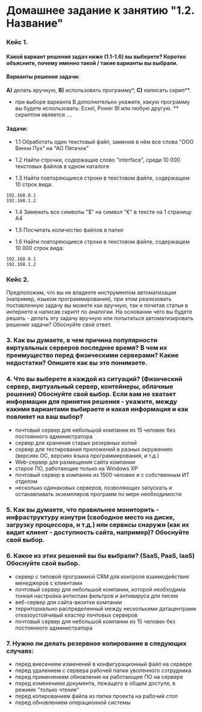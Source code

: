 # Домашнее задание к занятию "1.2. Название"

### Кейс 1. 

#### Какой вариант решения задач ниже (1.1-1.6) вы выберете? Коротко объясните, почему именно такой / такие варианты вы выбрали.


#### Варианты решения задачи:

**А)** делать вручную, **B)** использовать программу*, **C)** написать скрип**.

* при выборе варианта В дополнительно укажите, какую программу вы будете использовать: Ecxel, Power BI или любую другую. 
** скриптом является ....

#### Задачи:

* 1.1 Обработать один текстовый файл, заменив в нём все слова "ООО Винни Пух" на "АО Пятачок"

* 1.2 Найти строчки, содержащие слово "interface", среди 10 000 текстовых файлов в одном каталоге

* 1.3 Найти повторяющиеся строки в текстовом файле, содержащем 10 строк вида: 
```
192.168.0.1 
192.168.1.2
```

* 1.4 Заменить все символы "$" на символ "€" в тексте на 1 страницу А4

* 1.5 Посчитать количество файлов в папке

* 1.6 Найти повторяющиеся строки в текстовом файле, содержащем 10 000 строк вида: 
```
192.168.0.1 
192.168.1.2
```

### Кейс 2. 

Предположим, что вы не владеете инструментом автоматизации (например, языком программирования), при этом реализовать поставленную задачу вы можете как вручную, так и почитав статьи в интернете и написав скрипт по аналогии. 
На основании чего вы будете решать - делать эту задачу вручную или попытаться автоматизировать решение задачи? 
Обоснуйте свой ответ.


### 3. Как вы думаете, в чем причина популярности виртуальных серверов последнее время? В чем их преимущество перед физическими серверами? Какие недостатки? Опишите как вы это понимаете. 


### 4. Что вы выберете в каждой из ситуаций? (Физический сервер, виртуальный сервер, контейнеры, облачные решения) Обоснуйте свой выбор. Если вам не хватает информации для принятия решения - укажите, между какими вариантами выбираете и какая информация и как повлияет на ваш выбор? 
* почтовый сервер для небольшой компании из 15 человек без постоянного администратора
* сервер для хранения старых резервных копий
* сервер для тестирования приложений в разных окружениях (версиях ОС, версиях языка программирования, и т.д.)
* Web-сервер для размещения сайта компании
* старое ПО, работающее только на Windows XP
* почтовый сервер в компании из 1500 человек и с собственным ИТ отделом
* несколько одинаковых серверов, позволяющих запускать и останавливать экземпляров программ по мере необходимости

### 5. Как вы думаете, что правильнее мониторить - инфраструктуру изнутри (свободное место на диске, загрузку процессора, и т.д.) или сервисы снаружи (как их видит клиент - доступность сайта, например)? Обоснуйте свой выбор.

### 6. Какое из этих решений вы бы выбрали? (SaaS, PaaS, IaaS) Обоснуйте свой выбор. 
* сервер с типовой программой CRM для контроля взаимодействия менеджеров с клиентами 
* почтовый сервер для небольшой компании, которой необходима тонкая настройка антиспам фильтров и антивируса для писем
* веб-сервер для сайта-визитки компании
* территориально распределенный между несколькими датацентрами отказоустойчивый кластер почтовых серверов
* почтовый сервер для небольшой компании из 15 человек без постоянного администратора

### 7. Нужно ли делать резервное копирование в следующих случаях:
* перед внесением изменений в конфигурационный файл на сервере
* перед удалением с сервера рабочей папки уволенного сотрудника
* перед применением обновления на работающее ПО на сервере
* перед изменением документа, лежащего в общем доступе, в режиме "только чтение" 
* перед копированием файла из папки проекта на рабочий стол
* перед обновлением операционной системы 
